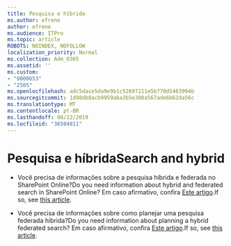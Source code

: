 ```yaml
---
title: Pesquisa e híbrida
ms.author: efrene
author: efrene
ms.audience: ITPro
ms.topic: article
ROBOTS: NOINDEX, NOFOLLOW
localization_priority: Normal
ms.collection: Adm_O365
ms.assetid: ''
ms.custom:
- "9000653"
- "2505"
ms.openlocfilehash: adc5dace5da9e9b1c52697211e5b770d5483994b
ms.sourcegitcommit: 1d98db8acb9959aba3b5e308a567ade6b62da56c
ms.translationtype: MT
ms.contentlocale: pt-BR
ms.lasthandoff: 08/22/2019
ms.locfileid: "36504811"
---
```

# <a name="search-and-hybrid"></a><span data-ttu-id="cdde7-102">Pesquisa e híbrida</span><span class="sxs-lookup"><span data-stu-id="cdde7-102">Search and hybrid</span></span>

- <span data-ttu-id="cdde7-103">Você precisa de informações sobre a pesquisa híbrida e federada no SharePoint Online?</span><span class="sxs-lookup"><span data-stu-id="cdde7-103">Do you need information about hybrid and federated search in SharePoint Online?</span></span> <span data-ttu-id="cdde7-104">Em caso afirmativo, confira [Este artigo](https://docs.microsoft.com/sharepoint/hybrid/hybrid-search-in-sharepoint).</span><span class="sxs-lookup"><span data-stu-id="cdde7-104">If so, see [this article](https://docs.microsoft.com/sharepoint/hybrid/hybrid-search-in-sharepoint).</span></span>

- <span data-ttu-id="cdde7-105">Você precisa de informações sobre como planejar uma pesquisa federada híbrida?</span><span class="sxs-lookup"><span data-stu-id="cdde7-105">Do you need information about planning a hybrid federated search?</span></span>  <span data-ttu-id="cdde7-106">Em caso afirmativo, confira [Este artigo](https://docs.microsoft.com/sharepoint/hybrid/plan-hybrid-federated-search).</span><span class="sxs-lookup"><span data-stu-id="cdde7-106">If so, see [this article](https://docs.microsoft.com/sharepoint/hybrid/plan-hybrid-federated-search).</span></span>



